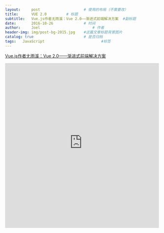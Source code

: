 ```yaml
---
layout:     post   				    # 使用的布局（不需要改）
title:      VUE 2.0			# 标题
subtitle:   Vue.js作者尢雨溪：Vue 2.0——渐进式前端解决方案  #副标题
date:       2016-10-26 				# 时间
author:     Joel 						# 作者
header-img: img/post-bg-2015.jpg 	#这篇文章标题背景图片
catalog: true 						# 是否归档
tags:	JavaScript							#标签
---
```

<a href="https://mp.weixin.qq.com/s?__biz=MjM5MDE0Mjc4MA==&mid=2650994529&idx=1&sn=953bf1d92cc2a7b278d0761d3e433803&chksm=bdbf0f328ac886245652735e4dfa1b39b1357b9f36ccf1b337714ac81810f8441d189ce89615&mpshare=1&scene=1&srcid=1026pYx1hRM5AxhKSwgyVdaC&pass_ticket=tB08wSX9ENKcHH%2BbxYTJ8vLvzOyEuZ4v%2FmSF8VnlR69XQGlEHrBPX23zOl6VwBg1#rd">Vue.js作者尢雨溪：Vue 2.0——渐进式前端解决方案</a>

<embed width="100%" height="540px" name="plugin" id="plugin" src="https://raw.githubusercontent.com/JoelPub/joelpub.github.io/master/img/blog/E.pdf" type="application/pdf" internalinstanceid="9">
